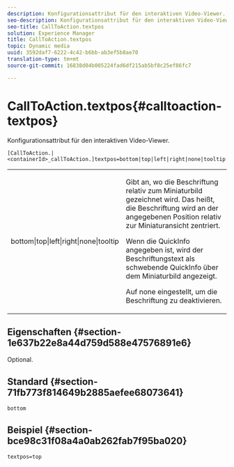 ```yaml
---
description: Konfigurationsattribut für den interaktiven Video-Viewer.
seo-description: Konfigurationsattribut für den interaktiven Video-Viewer.
seo-title: CallToAction.textpos
solution: Experience Manager
title: CallToAction.textpos
topic: Dynamic media
uuid: 3592daf7-6222-4c42-b6bb-ab3ef5b8ae70
translation-type: tm+mt
source-git-commit: 16838d04b005224fad6df215ab5bf8c25ef86fc7

---
```



# CallToAction.textpos{#calltoaction-textpos}

Konfigurationsattribut für den interaktiven Video-Viewer.

`[CallToAction.|<containerId>_callToAction.]textpos=bottom|top|left|right|none|tooltip`

<table id="table_441553CD34C94A58A9D7CBF772DEDDB6"> 
 <tbody> 
  <tr> 
   <td colname="col1"> <p> <span class="codeph"> bottom|top|left|right|none|tooltip</span> </p> </td> 
   <td colname="col2"> <p> Gibt an, wo die Beschriftung relativ zum Miniaturbild gezeichnet wird. Das heißt, die Beschriftung wird an der angegebenen Position relativ zur Miniaturansicht zentriert. </p> <p>Wenn die <span class="codeph"> QuickInfo</span> angegeben ist, wird der Beschriftungstext als schwebende QuickInfo über dem Miniaturbild angezeigt. </p> <p>Auf <span class="codeph"> none</span> eingestellt, um die Beschriftung zu deaktivieren. </p> </td> 
  </tr> 
 </tbody> 
</table>

## Eigenschaften {#section-1e637b22e8a44d759d588e47576891e6}

Optional.

## Standard {#section-71fb773f814649b2885aefee68073641}

`bottom`

## Beispiel {#section-bce98c31f08a4a0ab262fab7f95ba020}

```
textpos=top
```

